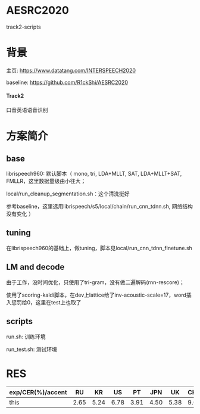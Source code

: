 # AESRC2020

track2-scripts

背景
=======

主页: https://www.datatang.com/INTERSPEECH2020

baseline:  https://github.com/R1ckShi/AESRC2020

####  Track2

口音英语语音识别

方案简介
=======

base
----

librispeech960: 默认脚本（
mono, tri, LDA+MLLT, SAT, LDA+MLLT+SAT, FMLLR，这里数据量级由小往大；

local/run_cleanup_segmentation.sh：这个清洗挺好

参考baseline，这里选用librispeech/s5/local/chain/run_cnn_tdnn.sh, 网络结构没有变化
）

tuning
---
在librispeech960的基础上，做tuning，脚本见local/run_cnn_tdnn_finetune.sh

LM and decode
---

由于工作，没时间优化，只使用了tri-gram，没有做二遍解码(rnn-rescore)；

使用了scoring-kaldi脚本，在dev上lattice给了inv-acoustic-scale=17，word插入惩罚给0，这里在test上也取了

scripts
-----

run.sh: 训练环境

run_test.sh: 测试环境

RES
=======

| exp/CER(%)/accent| RU   | KR   | US   | PT   | JPN  | UK   | CHN  | IND  | AVE  |
| -------- | -- |---- | ---- | ---- | ---- | ---- | ---- | ---- | ---- |
| this  | 2.65 | 5.24 | 6.78 | 3.91 | 4.50 | 5.38 | 9.07 | 6.04 | 5.46 |